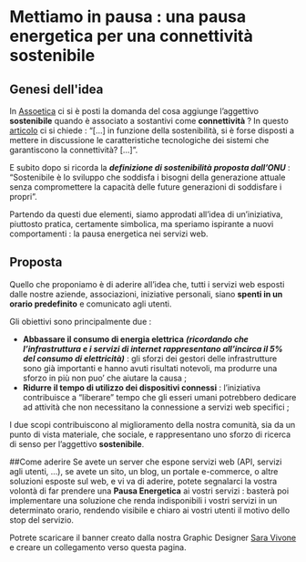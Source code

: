 # Mettiamo in pausa : una pausa energetica per una connettività sostenibile

## Genesi dell'idea
In [Assoetica](https://www.assoetica.it) ci si è posti la domanda del cosa aggiunge l’aggettivo **sostenibile** quando è associato a sostantivi come **connettività** ?
In questo [articolo](https://www.francescovaranini.it/2022/02/la-sostenibilita-digitale-un-concetto-ambiguo-articolo-uscito-il-23-febbraio-2022-su-agenda-digitale-con-il-titolo-laltra-sostenibilita-e-il-diritto-di-non-essere-digitali-come-gara/) ci si chiede : “[...] in funzione della sostenibilità, si è forse disposti a mettere in discussione le caratteristiche tecnologiche dei sistemi che garantiscono la connettività? [...]”.

E subito dopo si ricorda la ***definizione di sostenibilità proposta dall’ONU*** : “Sostenibile è lo sviluppo che soddisfa i bisogni della generazione attuale senza compromettere la capacità delle future generazioni di soddisfare i propri”.

Partendo da questi due elementi, siamo approdati all’idea di un’iniziativa, piuttosto pratica, certamente simbolica, ma speriamo ispirante a nuovi comportamenti : la pausa energetica nei servizi web.

## Proposta
Quello che proponiamo è di aderire all’idea che, tutti i servizi web esposti dalle nostre aziende, associazioni, iniziative personali, siano **spenti in un orario predefinito** e comunicato agli utenti.

Gli obiettivi sono principalmente due :
- **Abbassare il consumo di energia elettrica** ***(ricordando che l’infrastruttura e i servizi di internet rappresentano all’incirca il 5% del consumo di elettricità)*** : gli sforzi dei gestori delle infrastrutture sono già importanti e hanno avuti risultati notevoli, ma produrre una sforzo in più non puo’ che aiutare la causa ;
- **Ridurre il tempo di utilizzo dei dispositivi connessi** : l’iniziativa contribuisce a “liberare” tempo che gli esseri umani potrebbero dedicare ad attività che non necessitano la connessione a servizi web specifici ;

I due scopi contribuiscono al miglioramento della nostra comunità, sia da un punto di vista materiale, che sociale, e rappresentano uno sforzo di ricerca di senso per l’aggettivo **sostenibile**.

##Come aderire
Se avete un server che espone servizi web (API, servizi agli utenti, …), se avete un sito, un blog, un portale e-commerce, o altre soluzioni esposte sul web, e vi va di aderire, potete segnalarci la vostra volontà di far prendere una **Pausa Energetica** ai vostri servizi : basterà poi implementare una soluzione che renda indisponibili i vostri servizi in un determinato orario, rendendo visibile e chiaro ai vostri utenti il motivo dello stop del servizio.

Potrete scaricare il banner creato dalla nostra Graphic Designer [Sara Vivone](https://www.linkedin.com/in/sara-vivone-a5680593/) e creare un collegamento verso questa pagina.
